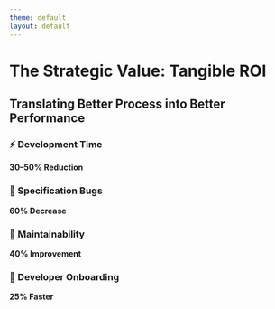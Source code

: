 ```yaml
---
theme: default
layout: default
---
```


# The Strategic Value: Tangible ROI
## Translating Better Process into Better Performance

### ⚡ Development Time
**30–50% Reduction**

### 🐛 Specification Bugs  
**60% Decrease**

### 🔧 Maintainability
**40% Improvement**

### 🚀 Developer Onboarding
**25% Faster**
